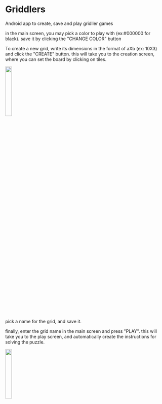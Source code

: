 # Griddlers
Android app to create, save and play gridller games

in the main screen, you may pick a color to play with (ex:#000000 for black). save it by clicking the "CHANGE COLOR" button

To create a new grid, write its dimensions in the format of aXb (ex: 10X3) and click the "CREATE" button. this will take you to the creation screen, where you can set the board by clicking on tiles.

<img src =https://user-images.githubusercontent.com/124145941/216075187-5eb493f1-108b-410d-a18f-8aeeb25af170.jpeg width =20% height = 20%>

pick a name for the grid, and save it. 

finally, enter the grid name in the main screen and press "PLAY". this will take you to the play screen, and automatically create the instructions for solving the puzzle.

<img src =https://user-images.githubusercontent.com/124145941/216075601-3d29b32e-0196-4fd1-8bf8-1fe2fd69e4f6.jpeg width =20% height = 20%>

